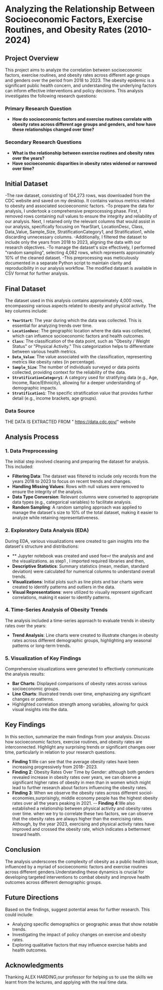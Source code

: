 # Analyzing the Relationship Between Socioeconomic Factors, Exercise Routines, and Obesity Rates (2010-2024)

## Project Overview

This project aims to analyze the correlation between socioeconomic factors, exercise routines, and obesity rates across different age groups and genders over the period from 2018 to 2023. The obesity epidemic is a significant public health concern, and understanding the underlying factors can inform effective interventions and policy decisions. This analysis investigates the following research questions:

### Primary Research Question
- **How do socioeconomic factors and exercise routines correlate with obesity rates across different age groups and genders, and how have these relationships changed over time?**

### Secondary Research Questions
- **What is the relationship between exercise routines and obesity rates over the years?**
- **Have socioeconomic disparities in obesity rates widened or narrowed over time?**

## Initial Dataset 
-The raw dataset, consisting of 104,273 rows, was downloaded from the CDC website and saved on my desktop. It contains various metrics related to obesity and associated socioeconomic factors. 
-To prepare the data for analysis, I undertook a comprehensive preprocessing phase. First, I removed rows containing null values to ensure the integrity and reliability of our analysis. Next, I retained only the relevant columns that would assist in our analysis, specifically focusing on YearStart, LocationDesc, Class, Data_Value, Sample_Size, StratificationCategory1, and Stratification1, while discarding unnecessary columns.
 -Additionally, I filtered the dataset to include only the years from 2018 to 2023, aligning the data with our research objectives. 
 -To manage the dataset's size effectively, I performed "random sampling", selecting 4,082 rows, which represents approximately 10% of the cleaned dataset. -This preprocessing was meticulously documented in a separate Python script to maintain clarity and reproducibility in our analysis workflow. The modified dataset is available in CSV format for further analysis.

## Final Dataset

The dataset used in this analysis contains approximately 4,000 rows, encompassing various aspects related to obesity and physical activity. The key columns include:

- **`YearStart`**: The year during which the data was collected. This is essential for analyzing trends over time.
- **`LocationDesc`**: The geographic location where the data was collected, which can influence socioeconomic factors and health outcomes.
- **`Class`**: The classification of the data point, such as "Obesity / Weight Status" or "Physical Activity." This categorization helps to differentiate between various health metrics.
- **`Data_Value`**: The value associated with the classification, representing metrics like obesity rates (in percentage).
- **`Sample_Size`**: The number of individuals surveyed or data points collected, providing context for the reliability of the data.
- **`StratificationCategory1`**: A category used for stratifying data (e.g., Age, Income, Race/Ethnicity), allowing for a deeper understanding of demographic impacts.
- **`Stratification1`**: The specific stratification value that provides further detail (e.g., income brackets, age groups).

### Data Source
THE DATA IS EXTRACTED FROM " https://data.cdc.gov/" website 

## Analysis Process

### 1. Data Preprocessing
The initial step involved cleaning and preparing the dataset for analysis. This included:
- **Filtering Data**: The dataset was filtered to include only records from the years 2018 to 2023 to focus on recent trends and changes.
- **Handling Missing Values**: Rows with null values were removed to ensure the integrity of the analysis.
- **Data Type Conversion**: Relevant columns were converted to appropriate data types (e.g., categorical variables) to facilitate analysis.
- **Random Sampling**: A random sampling approach was applied to manage the dataset's size to 10% of the total dataset, making it easier to analyze while retaining representativeness.

### 2. Exploratory Data Analysis (EDA)
During EDA, various visualizations were created to gain insights into the dataset's structure and distributions:
- ** Jupyter notebook was created and used foe=r the analysis and and the visualizations.
as step1 , I imported required libraries and then, 
- **Descriptive Statistics**: Summary statistics (mean, median, standard deviation) were calculated for numerical columns to understand overall trends.
- **Visualizations**: Initial plots such as line plots and bar charts were created to identify patterns and outliers in the data.
- **Visual Representations**:  were utilized to visually represent significant correlations, making it easier to identify patterns.

### 4. Time-Series Analysis of Obesity Trends
The analysis included a time-series approach to evaluate trends in obesity rates over the years:
- **Trend Analysis**: Line charts were created to illustrate changes in obesity rates across different demographic groups, highlighting any seasonal patterns or long-term trends.

### 5. Visualization of Key Findings
Comprehensive visualizations were generated to effectively communicate the analysis results:
- **Bar Charts**: Displayed comparisons of obesity rates across various socioeconomic groups.
- **Line Charts**: Illustrated trends over time, emphasizing any significant changes or patterns.
- Highlighted correlation strength among variables, allowing for quick visual insights into the data.

## Key Findings

In this section, summarize the main findings from your analysis. Discuss how socioeconomic factors, exercise routines, and obesity rates are interconnected. Highlight any surprising trends or significant changes over time, particularly in relation to your research questions.

- **Finding 1**:We can see that the average obesity rates have been increasing progressively from 2018- 2023.
- **Finding 2**: Obesity Rates Over Time by Gender: although both genders revealed increase in obesity rates over years, we can observe a significant higher rates of obesity in men than in women which might lead to further research about factors influencing the obesity rates.
- **Finding 3**: When we observe the obesity rates across different sociol-economies,surprisingly, middle economy people has the highest obesity rates over all the years peaking in 2021.
-- **Finding 4**:We also established a relationship between physical activity and obesity rates over time. when we try to correlate these two factors, we can observe that the obesity rates are always higher than the exercising rates. Although, by the year 2023, exercising and physical activity rates have improved and crossed the obesity rate, which indicates a betterment toward health.

## Conclusion

The analysis underscores the complexity of obesity as a public health issue, influenced by a myriad of socioeconomic factors and exercise routines across different genders.Understanding these dynamics is crucial for developing targeted interventions to combat obesity and improve health outcomes across different demographic groups. 

## Future Directions

Based on the findings, suggest potential areas for further research. This could include:
- Analyzing specific demographics or geographic areas that show notable trends.
- Investigating the impact of policy changes on exercise and obesity rates.
- Exploring qualitative factors that may influence exercise habits and health outcomes.

## Acknowledgments

Thanking ALEX HARDING,our professor for helping us to use the skills we learnt from the lectures, and applying with the real time data.  



